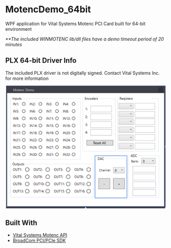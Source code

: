 # MotencDemo_64bit
WPF application for Vital Systems Motenc PCI Card built for 64-bit environment

<i>**The included WINMOTENC lib/dll files have a demo timeout period of 20 minutes</i>

## PLX 64-bit Driver Info
The included PLX driver is not digitally signed. Contact Vital Systems Inc. for more information

<p align="center">
  <img src="/img/MotencDemo.png" width="500"/>
</p>

## Built With

* [Vital Systems Motenc API](http://www.vitalsystem.com/portal/motion/motenc/motenc_100.php)
* [BroadCom PCI/PCIe SDK](https://www.broadcom.com/products/pcie-switches-bridges/software-dev-kit)
